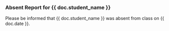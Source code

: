<h3>Absent Report for {{ doc.student_name }}</h3>

<p>Please be informed that {{ doc.student_name }} was absent from class on {{ doc.date }}.</p>